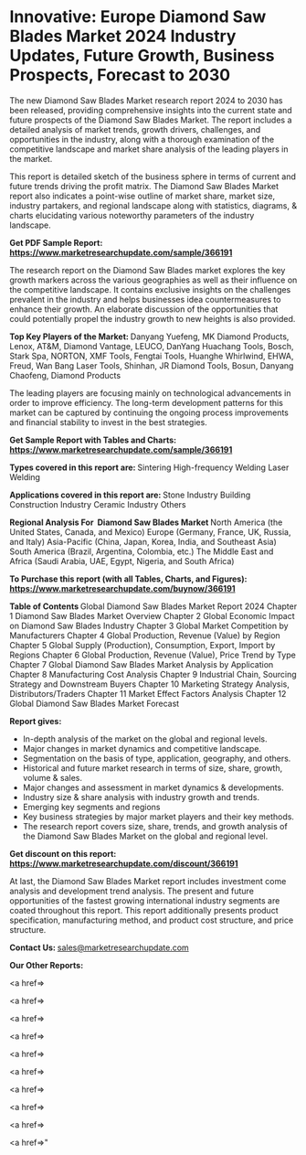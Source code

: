 # Innovative: Europe Diamond Saw Blades Market 2024 Industry Updates, Future Growth, Business Prospects, Forecast to 2030

The new Diamond Saw Blades Market research report 2024 to 2030 has been released, providing comprehensive insights into the current state and future prospects of the Diamond Saw Blades Market. The report includes a detailed analysis of market trends, growth drivers, challenges, and opportunities in the industry, along with a thorough examination of the competitive landscape and market share analysis of the leading players in the market.

This report is detailed sketch of the business sphere in terms of current and future trends driving the profit matrix. The Diamond Saw Blades Market report also indicates a point-wise outline of market share, market size, industry partakers, and regional landscape along with statistics, diagrams, &amp; charts elucidating various noteworthy parameters of the industry landscape.

<strong><b>Get PDF Sample Report: <a href=https://www.marketresearchupdate.com/sample/366191>https://www.marketresearchupdate.com/sample/366191</a></b></strong>

The research report on the Diamond Saw Blades market explores the key growth markers across the various geographies as well as their influence on the competitive landscape. It contains exclusive insights on the challenges prevalent in the industry and helps businesses idea countermeasures to enhance their growth. An elaborate discussion of the opportunities that could potentially propel the industry growth to new heights is also provided.

<strong><b>Top Key Players of the Market:
</b></strong>Danyang Yuefeng, MK Diamond Products, Lenox, AT&M, Diamond Vantage, LEUCO, DanYang Huachang Tools, Bosch, Stark Spa, NORTON, XMF Tools, Fengtai Tools, Huanghe Whirlwind, EHWA, Freud, Wan Bang Laser Tools, Shinhan, JR Diamond Tools, Bosun, Danyang Chaofeng, Diamond Products<strong><b>
</b></strong>

The leading players are focusing mainly on technological advancements in order to improve efficiency. The long-term development patterns for this market can be captured by continuing the ongoing process improvements and financial stability to invest in the best strategies.

<strong><b>Get Sample Report with Tables and Charts: <a href=https://www.marketresearchupdate.com/sample/366191>https://www.marketresearchupdate.com/sample/366191</a></b></strong>

<strong><b>Types covered in this report are:
</b></strong>Sintering
High-frequency Welding
Laser Welding<strong><b>
</b></strong>

<strong><b>Applications covered in this report are:
</b></strong>Stone Industry
Building Construction Industry
Ceramic Industry
Others<strong><b>
</b></strong>

<strong><b>Regional Analysis For  Diamond Saw Blades Market</b></strong><strong><b>
</b></strong>North America (the United States, Canada, and Mexico)
Europe (Germany, France, UK, Russia, and Italy)
Asia-Pacific (China, Japan, Korea, India, and Southeast Asia)
South America (Brazil, Argentina, Colombia, etc.)
The Middle East and Africa (Saudi Arabia, UAE, Egypt, Nigeria, and South Africa)

<strong><b>To Purchase this report (with all Tables, Charts, and Figures): <a href=https://www.marketresearchupdate.com/buynow/366191>https://www.marketresearchupdate.com/buynow/366191</a></b></strong>

<strong><b>Table of Contents</b></strong><strong><b>
</b></strong>Global Diamond Saw Blades Market Report 2024
Chapter 1 Diamond Saw Blades Market Overview
Chapter 2 Global Economic Impact on Diamond Saw Blades Industry
Chapter 3 Global Market Competition by Manufacturers
Chapter 4 Global Production, Revenue (Value) by Region
Chapter 5 Global Supply (Production), Consumption, Export, Import by Regions
Chapter 6 Global Production, Revenue (Value), Price Trend by Type
Chapter 7 Global Diamond Saw Blades Market Analysis by Application
Chapter 8 Manufacturing Cost Analysis
Chapter 9 Industrial Chain, Sourcing Strategy and Downstream Buyers
Chapter 10 Marketing Strategy Analysis, Distributors/Traders
Chapter 11 Market Effect Factors Analysis
Chapter 12 Global Diamond Saw Blades Market Forecast

<strong><b>Report gives:</b></strong>

- In-depth analysis of the market on the global and regional levels.
- Major changes in market dynamics and competitive landscape.
- Segmentation on the basis of type, application, geography, and others.
- Historical and future market research in terms of size, share, growth, volume &amp; sales.
- Major changes and assessment in market dynamics &amp; developments.
- Industry size &amp; share analysis with industry growth and trends.
- Emerging key segments and regions
- Key business strategies by major market players and their key methods.
- The research report covers size, share, trends, and growth analysis of the Diamond Saw Blades Market on the global and regional level.

<strong><b>Get discount on this report: <a href=https://www.marketresearchupdate.com/discount/366191>https://www.marketresearchupdate.com/discount/366191</a></b></strong>

At last, the Diamond Saw Blades Market report includes investment come analysis and development trend analysis. The present and future opportunities of the fastest growing international industry segments are coated throughout this report. This report additionally presents product specification, manufacturing method, and product cost structure, and price structure.

<strong><b>Contact Us:
</b></strong>sales@marketresearchupdate.com

<strong>Our Other Reports:</strong>

<a href=></a>

<a href=></a>

<a href=></a>

<a href=></a>

<a href=></a>

<a href=></a>

<a href=></a>

<a href=></a>

<a href=></a>

<a href=></a>"
